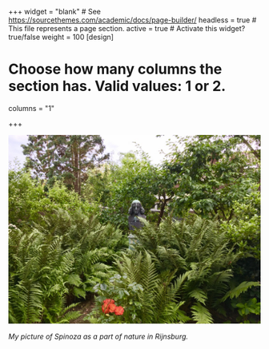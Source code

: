 +++
widget = "blank"  # See https://sourcethemes.com/academic/docs/page-builder/
headless = true  # This file represents a page section.
active = true  # Activate this widget? true/false
weight = 100
[design]
  # Choose how many columns the section has. Valid values: 1 or 2.
  columns = "1"

+++

![part of nature](spinoza.jpg)

*My picture of Spinoza as a part of nature in Rijnsburg.*